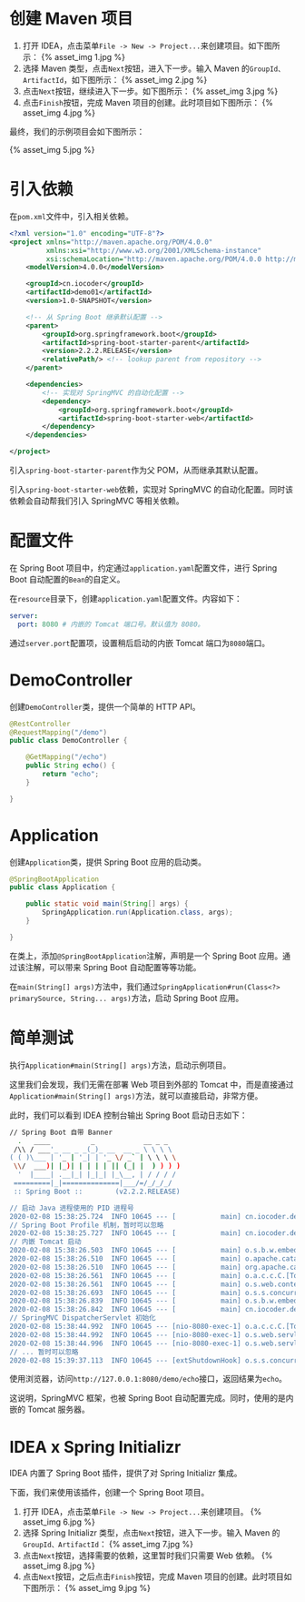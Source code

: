

# 创建 Maven 项目
1. 打开 IDEA，点击菜单`File -> New -> Project...`来创建项目。如下图所示：
{% asset_img 1.jpg %}
2. 选择 Maven 类型，点击`Next`按钮，进入下一步。输入 Maven 的`GroupId、ArtifactId`，如下图所示：
{% asset_img 2.jpg %}
3. 点击`Next`按钮，继续进入下一步。如下图所示：
{% asset_img 3.jpg %}
4. 点击`Finish`按钮，完成 Maven 项目的创建。此时项目如下图所示：
{% asset_img 4.jpg %}

最终，我们的示例项目会如下图所示：

{% asset_img 5.jpg %}

# 引入依赖
在`pom.xml`文件中，引入相关依赖。
```xml
<?xml version="1.0" encoding="UTF-8"?>
<project xmlns="http://maven.apache.org/POM/4.0.0"
         xmlns:xsi="http://www.w3.org/2001/XMLSchema-instance"
         xsi:schemaLocation="http://maven.apache.org/POM/4.0.0 http://maven.apache.org/xsd/maven-4.0.0.xsd">
    <modelVersion>4.0.0</modelVersion>

    <groupId>cn.iocoder</groupId>
    <artifactId>demo01</artifactId>
    <version>1.0-SNAPSHOT</version>

    <!-- 从 Spring Boot 继承默认配置 -->
    <parent>
        <groupId>org.springframework.boot</groupId>
        <artifactId>spring-boot-starter-parent</artifactId>
        <version>2.2.2.RELEASE</version>
        <relativePath/> <!-- lookup parent from repository -->
    </parent>

    <dependencies>
        <!-- 实现对 SpringMVC 的自动化配置 -->
        <dependency>
            <groupId>org.springframework.boot</groupId>
            <artifactId>spring-boot-starter-web</artifactId>
        </dependency>
    </dependencies>

</project>
```
引入`spring-boot-starter-parent`作为父 POM，从而继承其默认配置。

引入`spring-boot-starter-web`依赖，实现对 SpringMVC 的自动化配置。同时该依赖会自动帮我们引入 SpringMVC 等相关依赖。
# 配置文件
在 Spring Boot 项目中，约定通过`application.yaml`配置文件，进行 Spring Boot 自动配置的`Bean`的自定义。

在`resource`目录下，创建`application.yaml`配置文件。内容如下：
```yaml
server:
  port: 8080 # 内嵌的 Tomcat 端口号。默认值为 8080。
```
通过`server.port`配置项，设置稍后启动的内嵌 Tomcat 端口为`8080`端口。
# DemoController
创建`DemoController`类，提供一个简单的 HTTP API。
```java
@RestController
@RequestMapping("/demo")
public class DemoController {

    @GetMapping("/echo")
    public String echo() {
        return "echo";
    }

}
```
# Application
创建`Application`类，提供 Spring Boot 应用的启动类。
```java
@SpringBootApplication
public class Application {

    public static void main(String[] args) {
        SpringApplication.run(Application.class, args);
    }

}
```
在类上，添加`@SpringBootApplication`注解，声明是一个 Spring Boot 应用。通过该注解，可以带来 Spring Boot 自动配置等等功能。

在`main(String[] args)`方法中，我们通过`SpringApplication#run(Class<?> primarySource, String... args)`方法，启动 Spring Boot 应用。
# 简单测试
执行`Application#main(String[] args)`方法，启动示例项目。

这里我们会发现，我们无需在部署 Web 项目到外部的 Tomcat 中，而是直接通过`Application#main(String[] args)`方法，就可以直接启动，非常方便。

此时，我们可以看到 IDEA 控制台输出 Spring Boot 启动日志如下：
```bash
// Spring Boot 自带 Banner
  .   ____          _            __ _ _
 /\\ / ___'_ __ _ _(_)_ __  __ _ \ \ \ \
( ( )\___ | '_ | '_| | '_ \/ _` | \ \ \ \
 \\/  ___)| |_)| | | | | || (_| |  ) ) ) )
  '  |____| .__|_| |_|_| |_\__, | / / / /
 =========|_|==============|___/=/_/_/_/
 :: Spring Boot ::        (v2.2.2.RELEASE)

// 启动 Java 进程使用的 PID 进程号
2020-02-08 15:38:25.724  INFO 10645 --- [           main] cn.iocoder.demo01.Application            : Starting Application on MacBook-Pro-8 with PID 10645 (/Users/yunai/Java/demo01/target/classes started by yunai in /Users/yunai/Java/demo01)
// Spring Boot Profile 机制，暂时可以忽略
2020-02-08 15:38:25.727  INFO 10645 --- [           main] cn.iocoder.demo01.Application            : No active profile set, falling back to default profiles: default
// 内嵌 Tomcat 启动
2020-02-08 15:38:26.503  INFO 10645 --- [           main] o.s.b.w.embedded.tomcat.TomcatWebServer  : Tomcat initialized with port(s): 8080 (http)
2020-02-08 15:38:26.510  INFO 10645 --- [           main] o.apache.catalina.core.StandardService   : Starting service [Tomcat]
2020-02-08 15:38:26.510  INFO 10645 --- [           main] org.apache.catalina.core.StandardEngine  : Starting Servlet engine: [Apache Tomcat/9.0.29]
2020-02-08 15:38:26.561  INFO 10645 --- [           main] o.a.c.c.C.[Tomcat].[localhost].[/]       : Initializing Spring embedded WebApplicationContext
2020-02-08 15:38:26.561  INFO 10645 --- [           main] o.s.web.context.ContextLoader            : Root WebApplicationContext: initialization completed in 799 ms
2020-02-08 15:38:26.693  INFO 10645 --- [           main] o.s.s.concurrent.ThreadPoolTaskExecutor  : Initializing ExecutorService 'applicationTaskExecutor'
2020-02-08 15:38:26.839  INFO 10645 --- [           main] o.s.b.w.embedded.tomcat.TomcatWebServer  : Tomcat started on port(s): 8080 (http) with context path ''
2020-02-08 15:38:26.842  INFO 10645 --- [           main] cn.iocoder.demo01.Application            : Started Application in 1.396 seconds (JVM running for 1.955)
// SpringMVC DispatcherServlet 初始化
2020-02-08 15:38:44.992  INFO 10645 --- [nio-8080-exec-1] o.a.c.c.C.[Tomcat].[localhost].[/]       : Initializing Spring DispatcherServlet 'dispatcherServlet'
2020-02-08 15:38:44.992  INFO 10645 --- [nio-8080-exec-1] o.s.web.servlet.DispatcherServlet        : Initializing Servlet 'dispatcherServlet'
2020-02-08 15:38:44.996  INFO 10645 --- [nio-8080-exec-1] o.s.web.servlet.DispatcherServlet        : Completed initialization in 4 ms
// ... 暂时可以忽略
2020-02-08 15:39:37.113  INFO 10645 --- [extShutdownHook] o.s.s.concurrent.ThreadPoolTaskExecutor  : Shutting down ExecutorService 'applicationTaskExecutor'
```
使用浏览器，访问`http://127.0.0.1:8080/demo/echo`接口，返回结果为`echo`。

这说明，SpringMVC 框架，也被 Spring Boot 自动配置完成。同时，使用的是内嵌的 Tomcat 服务器。
# IDEA x Spring Initializr
IDEA 内置了 Spring Boot 插件，提供了对 Spring Initializr 集成。

下面，我们来使用该插件，创建一个 Spring Boot 项目。
1. 打开 IDEA，点击菜单`File -> New -> Project...`来创建项目。
{% asset_img 6.jpg %}
1. 选择 Spring Initializr 类型，点击`Next`按钮，进入下一步。输入 Maven 的`GroupId、ArtifactId`：
{% asset_img 7.jpg %}
1. 点击`Next`按钮，选择需要的依赖，这里暂时我们只需要 Web 依赖。
{% asset_img 8.jpg %}
1. 点击`Next`按钮，之后点击`Finish`按钮，完成 Maven 项目的创建。此时项目如下图所示：
{% asset_img 9.jpg %}